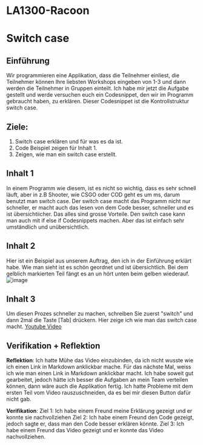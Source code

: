 # LA1300-Racoon
# Switch case

## Einführung

Wir programmieren eine Applikation, dass die Teilnehmer einliest, die Teilnehmer können Ihre liebsten Workshops eingeben von 1-3 und dann werden die Teilnehmer in Gruppen einteilt. Ich habe mir jetzt die Aufgabe gestellt und werde versuchen euch ein Codesnippet, den wir im Programm gebraucht haben, zu erklären. Dieser Codesnippet ist die Kontrollstruktur switch case.

## Ziele:
1. Switch case erklären und für was es da ist.
2. Code Beispiel zeigen für Inhalt 1.
3. Zeigen, wie man ein switch case erstellt.


## Inhalt 1

In einem Programm wie diesem, ist es nicht so wichtig, dass es sehr schnell läuft, aber in z.B Shooter, wie CSGO oder COD geht es um ms, darum benutzt man switch case. Der switch case macht das Programm nicht nur schneller, er macht auch das lesen von dem Code besser, schneller und es ist übersichtiicher. Das alles sind grosse Vorteile. Den switch case kann man auch mit if else if Codesnippets machen. Aber das ist einfach sehr umständlich und unübersichtlich. 

## Inhalt 2

Hier ist ein Beispiel aus unserem Auftrag, den ich in der Einführung erklärt habe. Wie man sieht ist es schön geordnet und ist übersichtlich. Bei dem gelblich markierten Teil fängt es an un hört unten beim gelben wiederauf.
![image](https://cdn.discordapp.com/attachments/898897821602807810/910474778748547112/unknown.png)


## Inhalt 3

Um diesen Prozes schneller zu machen, schreiben Sie zuerst "switch" und dann 2mal die Taste [Tab] drückern. Hier zeige ich wie man das switch case macht.
[Youtube Video](https://youtu.be/xoBNbNVeJW8)

## Verifikation + Reflektion 

**Reflektion**:
Ich hatte Mühe das Video einzubinden, da ich nicht wusste wie ich einen Link in Markdown anklickbar mache.
Für das nächste Mal, weiss ich wie man einen Link in Markdown anklickbar macht.
Ich habe soweit gut gearbeitet, jedoch hätte ich besser die Aufgaben an mein Team verteilen können, dann wäre auch die Applikation fertig.
Ich hatte Probleme mit dem ersten Teil vom Video rauszuschneiden, da es bei mir diesen Button dafür nicht gab.

**Verifikation**:
Ziel 1: Ich habe einem Freund meine Erklärung gezeigt und er konnte sie nachvollziehen
Ziel 2: Ich habe einem Freund den Code gezeigt, jedoch sagte er, dass man den Code besser erklären könnte.
Ziel 3: Ich habe einem Freund das Video gezeigt und er konnte das Video nachvollziehen.
